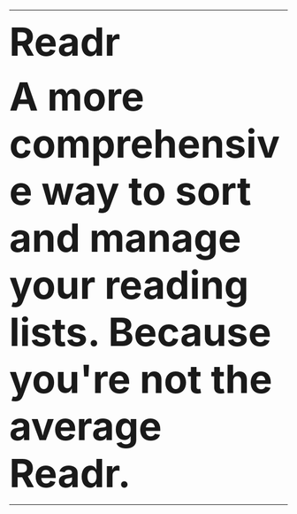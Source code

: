 ----------------------

**<span style="font-size:5em;">Readr</span>**

**<span style="font-size:5em;">A more comprehensive way to sort and manage your reading lists. Because you're not the average Readr.</span>**

----------------------

